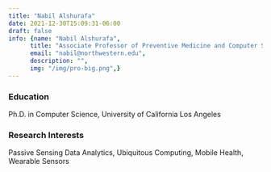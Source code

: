 ```yaml
---
title: "Nabil Alshurafa"
date: 2021-12-30T15:09:31-06:00
draft: false
info: {name: "Nabil Alshurafa",
      title: "Associate Professor of Preventive Medicine and Computer Science",
      email: "nabil@northwestern.edu",
      description: "",
      img: "/img/pro-big.png",}
---
```


### Education
Ph.D. in Computer Science, University of California Los Angeles

### Research Interests

Passive Sensing Data Analytics, Ubiquitous Computing, Mobile Health, Wearable Sensors

[comment]: <> (### Selected Publications)
